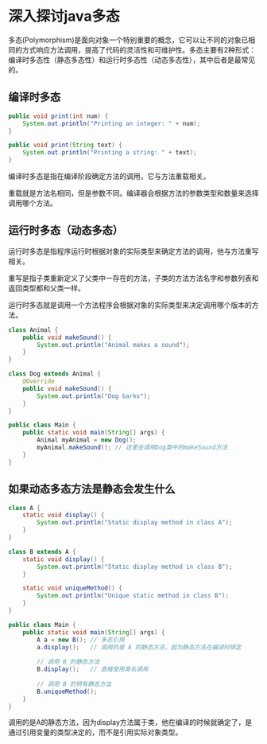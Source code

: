 # 深入探讨java多态

​	多态(Polymorphism)是面向对象一个特别重要的概念，它可以让不同的对象已相同的方式响应方法调用，提高了代码的灵活性和可维护性。多态主要有2种形式：编译时多态性（静态多态性）和运行时多态性（动态多态性），其中后者是最常见的。

## 编译时多态

~~~java
public void print(int num) {
    System.out.println("Printing an integer: " + num);
}

public void print(String text) {
    System.out.println("Printing a string: " + text);
}

~~~

编译时多态是指在编译阶段确定方法的调用，它与方法重载相关。

重载就是方法名相同，但是参数不同。编译器会根据方法的参数类型和数量来选择调用哪个方法。

## 运行时多态（动态多态）

运行时多态是指程序运行时根据对象的实际类型来确定方法的调用，他与方法重写相关。

重写是指子类重新定义了父类中一存在的方法，子类的方法方法名字和参数列表和返回类型都和父类一样。

运行时多态就是调用一个方法程序会根据对象的实际类型来决定调用哪个版本的方法。

~~~java
class Animal {
    public void makeSound() {
        System.out.println("Animal makes a sound");
    }
}

class Dog extends Animal {
    @Override
    public void makeSound() {
        System.out.println("Dog barks");
    }
}

public class Main {
    public static void main(String[] args) {
        Animal myAnimal = new Dog();
        myAnimal.makeSound(); // 这里会调用Dog类中的makeSound方法
    }
}

~~~

## 如果动态多态方法是静态会发生什么

~~~java
class A {
    static void display() {
        System.out.println("Static display method in class A");
    }
}

class B extends A {
    static void display() {
        System.out.println("Static display method in class B");
    }

    static void uniqueMethod() {
        System.out.println("Unique static method in class B");
    }
}

public class Main {
    public static void main(String[] args) {
        A a = new B(); // 多态引用
        a.display();   // 调用的是 A 的静态方法，因为静态方法在编译时绑定
        
        // 调用 B 的静态方法
        B.display();   // 直接使用类名调用
        
        // 调用 B 的特有静态方法
        B.uniqueMethod();
    }
}
~~~

调用的是A的静态方法，因为display方法属于类，他在编译的时候就确定了，是通过引用变量的类型决定的，而不是引用实际对象类型。
